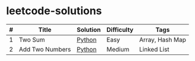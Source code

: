 # leetcode-solutions

| # | Title           | Solution                            | Difficulty | Tags              |
|---|-----------------|-------------------------------------|------------|-------------------|
| 1 | Two Sum         | [Python](Easy/two_sum.py)           | Easy       | Array, Hash Map    |
| 2 | Add Two Numbers | [Python](Medium/add_two_numbers.py) | Medium     | Linked List    |
 